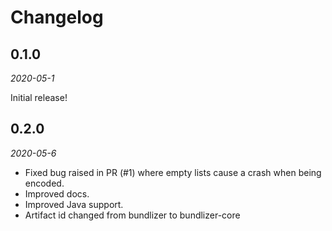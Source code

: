 Changelog
=========

0.1.0
-----

_2020-05-1_

Initial release!

0.2.0
-----

_2020-05-6_

- Fixed bug raised in PR (#1) where empty lists cause a crash when being encoded.
- Improved docs.
- Improved Java support.
- Artifact id changed from bundlizer to bundlizer-core
